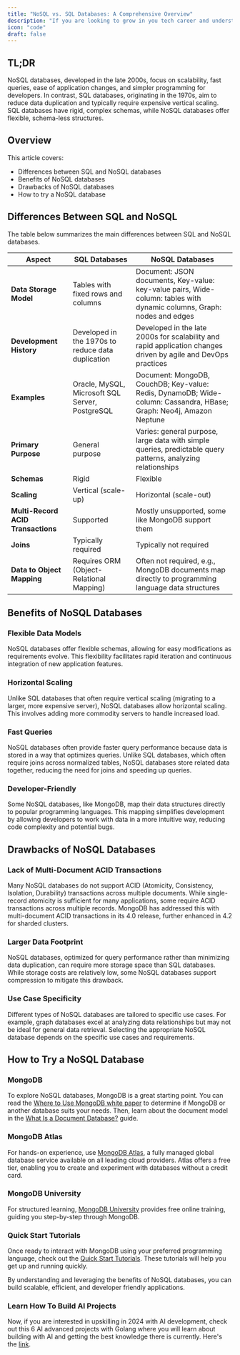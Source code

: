 ```yaml
---
title: "NoSQL vs. SQL Databases: A Comprehensive Overview"
description: "If you are looking to grow in you tech career and understand system design indepth, this guide is for you."
icon: "code"
draft: false
---
```


## TL;DR

NoSQL databases, developed in the late 2000s, focus on scalability, fast queries, ease of application changes, and simpler programming for developers. In contrast, SQL databases, originating in the 1970s, aim to reduce data duplication and typically require expensive vertical scaling. SQL databases have rigid, complex schemas, while NoSQL databases offer flexible, schema-less structures.

## Overview

This article covers:

- Differences between SQL and NoSQL databases
- Benefits of NoSQL databases
- Drawbacks of NoSQL databases
- How to try a NoSQL database

## Differences Between SQL and NoSQL

The table below summarizes the main differences between SQL and NoSQL databases.

| **Aspect**                         | **SQL Databases**                                 | **NoSQL Databases**                                                                                                    |
| ---------------------------------- | ------------------------------------------------- | ---------------------------------------------------------------------------------------------------------------------- |
| **Data Storage Model**             | Tables with fixed rows and columns                | Document: JSON documents, Key-value: key-value pairs, Wide-column: tables with dynamic columns, Graph: nodes and edges |
| **Development History**            | Developed in the 1970s to reduce data duplication | Developed in the late 2000s for scalability and rapid application changes driven by agile and DevOps practices         |
| **Examples**                       | Oracle, MySQL, Microsoft SQL Server, PostgreSQL   | Document: MongoDB, CouchDB; Key-value: Redis, DynamoDB; Wide-column: Cassandra, HBase; Graph: Neo4j, Amazon Neptune    |
| **Primary Purpose**                | General purpose                                   | Varies: general purpose, large data with simple queries, predictable query patterns, analyzing relationships           |
| **Schemas**                        | Rigid                                             | Flexible                                                                                                               |
| **Scaling**                        | Vertical (scale-up)                               | Horizontal (scale-out)                                                                                                 |
| **Multi-Record ACID Transactions** | Supported                                         | Mostly unsupported, some like MongoDB support them                                                                     |
| **Joins**                          | Typically required                                | Typically not required                                                                                                 |
| **Data to Object Mapping**         | Requires ORM (Object-Relational Mapping)          | Often not required, e.g., MongoDB documents map directly to programming language data structures                       |

## Benefits of NoSQL Databases

### Flexible Data Models

NoSQL databases offer flexible schemas, allowing for easy modifications as requirements evolve. This flexibility facilitates rapid iteration and continuous integration of new application features.

### Horizontal Scaling

Unlike SQL databases that often require vertical scaling (migrating to a larger, more expensive server), NoSQL databases allow horizontal scaling. This involves adding more commodity servers to handle increased load.

### Fast Queries

NoSQL databases often provide faster query performance because data is stored in a way that optimizes queries. Unlike SQL databases, which often require joins across normalized tables, NoSQL databases store related data together, reducing the need for joins and speeding up queries.

### Developer-Friendly

Some NoSQL databases, like MongoDB, map their data structures directly to popular programming languages. This mapping simplifies development by allowing developers to work with data in a more intuitive way, reducing code complexity and potential bugs.

## Drawbacks of NoSQL Databases

### Lack of Multi-Document ACID Transactions

Many NoSQL databases do not support ACID (Atomicity, Consistency, Isolation, Durability) transactions across multiple documents. While single-record atomicity is sufficient for many applications, some require ACID transactions across multiple records. MongoDB has addressed this with multi-document ACID transactions in its 4.0 release, further enhanced in 4.2 for sharded clusters.

### Larger Data Footprint

NoSQL databases, optimized for query performance rather than minimizing data duplication, can require more storage space than SQL databases. While storage costs are relatively low, some NoSQL databases support compression to mitigate this drawback.

### Use Case Specificity

Different types of NoSQL databases are tailored to specific use cases. For example, graph databases excel at analyzing data relationships but may not be ideal for general data retrieval. Selecting the appropriate NoSQL database depends on the specific use cases and requirements.

## How to Try a NoSQL Database

### MongoDB

To explore NoSQL databases, MongoDB is a great starting point. You can read the [Where to Use MongoDB white paper](https://www.mongodb.com/white-papers) to determine if MongoDB or another database suits your needs. Then, learn about the document model in the [What Is a Document Database?](https://www.mongodb.com/document-database) guide.

### MongoDB Atlas

For hands-on experience, use [MongoDB Atlas](https://www.mongodb.com/cloud/atlas), a fully managed global database service available on all leading cloud providers. Atlas offers a free tier, enabling you to create and experiment with databases without a credit card.

### MongoDB University

For structured learning, [MongoDB University](https://university.mongodb.com) provides free online training, guiding you step-by-step through MongoDB.

### Quick Start Tutorials

Once ready to interact with MongoDB using your preferred programming language, check out the [Quick Start Tutorials](https://www.mongodb.com/quick-start). These tutorials will help you get up and running quickly.

By understanding and leveraging the benefits of NoSQL databases, you can build scalable, efficient, and developer friendly applications.

### Learn How To Build AI Projects

Now, if you are interested in upskilling in 2024 with AI development, check out this 6 AI advanced projects with Golang where you will learn about building with AI and getting the best knowledge there is currently. Here's the [link](https://akhilsharmatech.gumroad.com/l/zgxqq).
